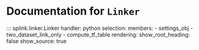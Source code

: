 
# Documentation for `Linker`


::: splink.linker.Linker
    handler: python
    selection:
      members:
        - settings_obj
        - two_dataset_link_only
        - compute_tf_table
    rendering:
      show_root_heading: false
      show_source: true
